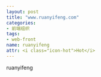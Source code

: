 ```yaml
---
layout: post
title: "www.ruanyifeng.com"
categories:
- 前端组织
tags: 
- web-front
name: ruanyifeng
attr: <i class="icon-hot">Hot</i>
---
```


ruanyifeng